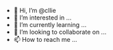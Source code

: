 - 👋 Hi, I’m @cllie
- 👀 I’m interested in ...
- 🌱 I’m currently learning ...
- 💞️ I’m looking to collaborate on ...
- 📫 How to reach me ...

<!---
cllie/cllie is a ✨ special ✨ repository because its `README.md` (this file) appears on your GitHub profile.
You can click the Preview link to take a look at your changes.
--->
